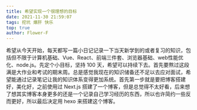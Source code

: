```yaml
---
title: 希望实现一个很理想的目标
date: 2021-11-30 21:59:07
tags: 挖坑 爆肝 快乐
top: true
author: Flower-F
---
```

希望从今天开始，每天都写一篇小日记记录一下当天新学到的或者复习的知识，包括但不限于计算机基础、Vue、React、前端三件套、浏览器基础、web性能优化、node.js。先定个小目标，坚持 100 天，希望可以持续下去。首先要熬过这段满是大作业和考试的期末周。总是感觉我现在的知识储备还不足以去应对面试，希望能通过记录笔记让我的知识体系变得更加系统。首先第一步就是要把博客搭建好，美化好，之前使用过 Next.js 搭建了一个博客，但是总觉得不太好看，后来想了想其实博客本身更多的还是一个记录自己学习经历的东西，所以也许简约一些反而更好，所以最后决定用 hexo 来搭建这个博客。